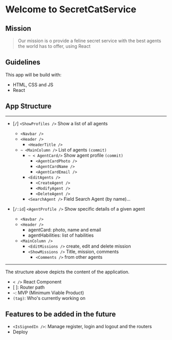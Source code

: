 # Welcome to SecretCatService

## Mission
> Our mission is o provide a feline secret service with the best agents the world has to offer, using React

## Guidelines
This app will be build with:
- HTML, CSS and JS
- React

## App Structure
---
- [`/`] `<ShowProfiles />` Show a list of all agents
    - `<Navbar />`
    - `<Header />`
        - `<HeaderTitle />`
    - `~ <MainColumn />` List of agents `(commit)`
        - `~ < AgentCard/>` Show agent profile `(commit)`
            - `<AgentCardPhoto />`
            - `<AgentCardName />`
            - `<AgentCardEmail />`
        - `<EditAgents />`
            - `<CreateAgent />`
            - `<ModifyAgent />`
            - `<DeleteAgent />`
        - `<SearchAgent />` Field Search Agent (by name)...

- [`/:id`] `<AgentProfile />` Show specific details of a given agent
    - `<Navbar />`
    - `<Header />`
        - agentCard: photo, name and email
        - agentHabilities: list of habilities
    - `<MainColumn />`
        - `<EditMissions />` create, edit and delete mission
        - `<ShowMissions />` Title, mission, comments
            - `<Comments />` from other agents
---   
            
The structure above depicts the content of the application.
- `< />` React Component
- [ ]: Router path
- `~`: MVP (Minimum Viable Product)
- `(tag)`: Who's currently working on

## Features to be added in the future
- `<IsSignedIn />`: Manage register, login and logout and the routers
- Deploy
